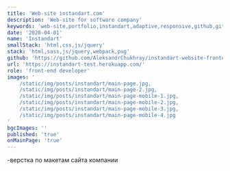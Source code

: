 ```yaml
---
title: 'Web-site instandart.com'
description: 'Web-site for software company'
keywords: 'web-site,portfolio,instandart,adaptive,responsive,github,git,yarn'
date: '2020-04-01'
name: 'Instandart'
smallStack: 'html,css,js/jquery'
stack: 'html,sass,js/jquery,webpack,pug'
github: 'https://github.com/AleksandrChukhray/instandart-website-frontend'
url: 'https://instandart-test.herokuapp.com/'
role: 'front-end developer'
images: '
    /static/img/posts/instandart/main-page.jpg,
    /static/img/posts/instandart/main-page-2.jpg,
    /static/img/posts/instandart/main-page-mobile-1.jpg,
    /static/img/posts/instandart/main-page-mobile-2.jpg,
    /static/img/posts/instandart/main-page-mobile-3.jpg,
    /static/img/posts/instandart/main-page-mobile-4.jpg
'
bgcImages: ''
published: 'true'
onMainPage: 'true'
---
```


-верстка по макетам сайта компании